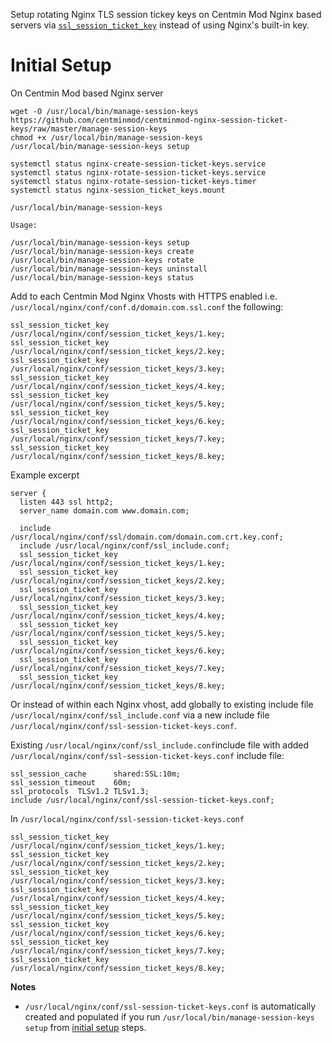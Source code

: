 Setup rotating Nginx TLS session tickey keys on Centmin Mod Nginx based servers via [`ssl_session_ticket_key`](http://nginx.org/en/docs/http/ngx_http_ssl_module.html#ssl_session_ticket_key) instead of using Nginx's built-in key.

# Initial Setup

On Centmin Mod based Nginx server

```
wget -O /usr/local/bin/manage-session-keys https://github.com/centminmod/centminmod-nginx-session-ticket-keys/raw/master/manage-session-keys
chmod +x /usr/local/bin/manage-session-keys
/usr/local/bin/manage-session-keys setup

systemctl status nginx-create-session-ticket-keys.service
systemctl status nginx-rotate-session-ticket-keys.service
systemctl status nginx-rotate-session-ticket-keys.timer
systemctl status nginx-session_ticket_keys.mount
```
```
/usr/local/bin/manage-session-keys

Usage:

/usr/local/bin/manage-session-keys setup
/usr/local/bin/manage-session-keys create
/usr/local/bin/manage-session-keys rotate
/usr/local/bin/manage-session-keys uninstall
/usr/local/bin/manage-session-keys status
```

Add to each Centmin Mod Nginx Vhosts with HTTPS enabled i.e. `/usr/local/nginx/conf/conf.d/domain.com.ssl.conf` the following:

```
ssl_session_ticket_key /usr/local/nginx/conf/session_ticket_keys/1.key;
ssl_session_ticket_key /usr/local/nginx/conf/session_ticket_keys/2.key;
ssl_session_ticket_key /usr/local/nginx/conf/session_ticket_keys/3.key;
ssl_session_ticket_key /usr/local/nginx/conf/session_ticket_keys/4.key;
ssl_session_ticket_key /usr/local/nginx/conf/session_ticket_keys/5.key;
ssl_session_ticket_key /usr/local/nginx/conf/session_ticket_keys/6.key;
ssl_session_ticket_key /usr/local/nginx/conf/session_ticket_keys/7.key;
ssl_session_ticket_key /usr/local/nginx/conf/session_ticket_keys/8.key;
```

Example excerpt

```
server {
  listen 443 ssl http2;
  server_name domain.com www.domain.com;

  include /usr/local/nginx/conf/ssl/domain.com/domain.com.crt.key.conf;
  include /usr/local/nginx/conf/ssl_include.conf;
  ssl_session_ticket_key /usr/local/nginx/conf/session_ticket_keys/1.key;
  ssl_session_ticket_key /usr/local/nginx/conf/session_ticket_keys/2.key;
  ssl_session_ticket_key /usr/local/nginx/conf/session_ticket_keys/3.key;
  ssl_session_ticket_key /usr/local/nginx/conf/session_ticket_keys/4.key;
  ssl_session_ticket_key /usr/local/nginx/conf/session_ticket_keys/5.key;
  ssl_session_ticket_key /usr/local/nginx/conf/session_ticket_keys/6.key;
  ssl_session_ticket_key /usr/local/nginx/conf/session_ticket_keys/7.key;
  ssl_session_ticket_key /usr/local/nginx/conf/session_ticket_keys/8.key;
```

Or instead of within each Nginx vhost, add globally to existing include file `/usr/local/nginx/conf/ssl_include.conf` via a new include file `/usr/local/nginx/conf/ssl-session-ticket-keys.conf`.

Existing `/usr/local/nginx/conf/ssl_include.conf`include file with added `/usr/local/nginx/conf/ssl-session-ticket-keys.conf` include file:
```
ssl_session_cache      shared:SSL:10m;
ssl_session_timeout    60m;
ssl_protocols  TLSv1.2 TLSv1.3;
include /usr/local/nginx/conf/ssl-session-ticket-keys.conf;
```

In `/usr/local/nginx/conf/ssl-session-ticket-keys.conf`

```
ssl_session_ticket_key /usr/local/nginx/conf/session_ticket_keys/1.key;
ssl_session_ticket_key /usr/local/nginx/conf/session_ticket_keys/2.key;
ssl_session_ticket_key /usr/local/nginx/conf/session_ticket_keys/3.key;
ssl_session_ticket_key /usr/local/nginx/conf/session_ticket_keys/4.key;
ssl_session_ticket_key /usr/local/nginx/conf/session_ticket_keys/5.key;
ssl_session_ticket_key /usr/local/nginx/conf/session_ticket_keys/6.key;
ssl_session_ticket_key /usr/local/nginx/conf/session_ticket_keys/7.key;
ssl_session_ticket_key /usr/local/nginx/conf/session_ticket_keys/8.key;
```

**Notes**

* `/usr/local/nginx/conf/ssl-session-ticket-keys.conf` is automatically created and populated if you run `/usr/local/bin/manage-session-keys setup` from [initial setup](#initial-setup) steps.